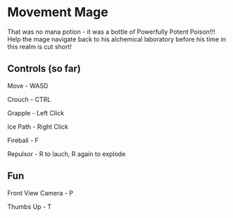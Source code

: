 # Movement Mage
That was no mana potion - it was a bottle of Powerfully Potent Poison!!! Help the mage navigate back to his alchemical laboratory before his time in this realm is cut short!

## Controls (so far)
Move - WASD

Crouch - CTRL

Grapple - Left Click

Ice Path - Right Click

Fireball - F

Repulsor - R to lauch, R again to explode


## Fun

Front View Camera - P

Thumbs Up - T
